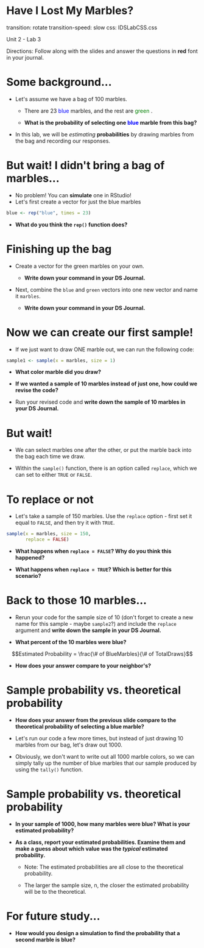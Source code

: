 Have I Lost My Marbles?
========================================================
transition: rotate
transition-speed: slow
css: IDSLabCSS.css

Unit 2 - Lab 3  

Directions: Follow along with the slides and answer the questions in **red** font in your journal.
 


Some background...
===============================
- Let's assume we have a bag of 100 marbles.
  - There are 23 <font color = "blue"> blue </font> marbles, and the rest are <font color = "green"> green </font>.

  - **What is the probability of selecting one <font color = "blue"> blue </font> marble from this bag?**
  
- In this lab, we will be _estimating_ **probabilities** by drawing  marbles from the bag and recording our responses.

But wait! I didn't bring a bag of marbles...
===============================
- No problem! You can **simulate** one in RStudio!
- Let's first create a vector for just the blue marbles


```r
blue <- rep("blue", times = 23)
```
  - **What do you think the `rep()` function does?**


Finishing up the bag
===============================
- Create a vector for the green marbles on your own. 
    - **Write down your command in your DS Journal.**
    
- Next, combine the `blue` and `green` vectors into one new vector and name it `marbles`.
  - **Write down your command in your DS Journal.**

Now we can create our first sample!
===============================
- If we just want to draw ONE marble out, we can run the following code:


```r
sample1 <- sample(x = marbles, size = 1)
```

- **What color marble did you draw?**

- **If we wanted a sample of 10 marbles instead of just one, how could we revise the code?**

- Run your revised code and **write down the sample of 10 marbles in your DS Journal.**

But wait!
================================
- We can select marbles one after the other, or put the marble back into the bag each time we draw.

- Within the `sample()` function, there is an option called `replace`, which we can set to either `TRUE` or `FALSE`.


To replace or not
================================
- Let's take a sample of 150 marbles. Use the `replace` option - first set it equal to `FALSE`, and then try it with `TRUE`.


```r
sample(x = marbles, size = 150, 
       replace = FALSE)
```

- **What happens when `replace = FALSE`? Why do you think this happened?**

- **What happens when `replace = TRUE`? Which is better for this scenario?**


Back to those 10 marbles...
================================
- Rerun your code for the sample size of 10 (don't forget to create a new name for this sample - maybe `sample2`?) and include the `replace` argument and **write down the sample in your DS Journal.**
  
- **What percent of the 10 marbles were blue?**

$$Estimated Probability = \frac{\# of BlueMarbles}{\# of TotalDraws}$$

- **How does your answer compare to your neighbor's?**


Sample probability vs. theoretical probability
=================================
- **How does your answer from the previous slide compare to the theoretical probability of selecting a blue marble?**

- Let's run our code a few more times, but instead of just drawing 10 marbles from our bag, let's draw out 1000.

- Obviously, we don't want to write out all 1000 marble colors, so we can simply tally up the number of blue marbles that our sample produced by using the `tally()` function.


Sample probability vs. theoretical probability
=================================
- **In your sample of 1000, how many marbles were blue? What is your estimated probability?**

- **As a class, report your estimated probabilities. Examine them and make a guess about which value was the _typical_ estimated probability.**

  - Note: The estimated probabilities are all close to the theoretical probability.
  
  - The larger the sample size, n, the closer the estimated probability will be to the theoretical.
  

For future study...
=================================
- **How would you design a simulation to find the probability that a second marble is blue?**
